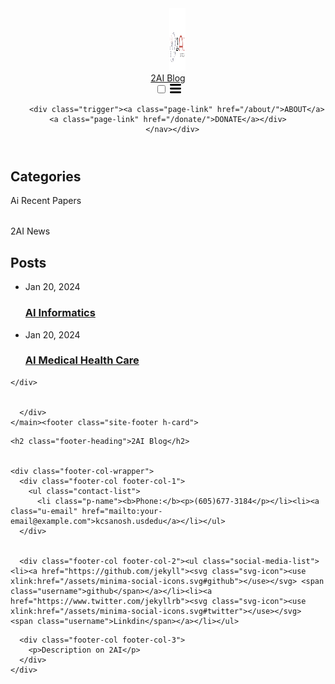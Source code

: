 <!DOCTYPE html>
<html lang="en"><head>
  <meta charset="utf-8">
  <meta http-equiv="X-UA-Compatible" content="IE=edge">
  <meta name="viewport" content="width=device-width, initial-scale=1"><!-- Begin Jekyll SEO tag v2.8.0 -->
<title>2AI Blog</title>
<meta name="generator" content="Jekyll v4.3.3" />
<meta property="og:title" content="Your awesome title" />
<meta property="og:locale" content="en_US" />
<meta name="description" content="Write an awesome description for your new site here. You can edit this line in _config.yml. It will appear in your document head meta (for Google search results) and in your feed.xml site description." />
<meta property="og:description" content="Write an awesome description for your new site here. You can edit this line in _config.yml. It will appear in your document head meta (for Google search results) and in your feed.xml site description." />
<link rel="canonical" href="http://localhost:4000/" />
<meta property="og:url" content="http://localhost:4000/" />
<meta property="og:site_name" content="Your awesome title" />
<meta property="og:type" content="website" />
<meta name="twitter:card" content="summary" />
<meta property="twitter:title" content="Your awesome title" />
<script type="application/ld+json">
{"@context":"https://schema.org","@type":"WebSite","description":"Write an awesome description for your new site here. You can edit this line in _config.yml. It will appear in your document head meta (for Google search results) and in your feed.xml site description.","headline":"Your awesome title","name":"Your awesome title","url":"http://localhost:4000/"}</script>
<!-- End Jekyll SEO tag -->
<link rel="stylesheet" href="/assets/main.css"><link type="application/atom+xml" rel="alternate" href="http://localhost:4000/feed.xml" title="Your awesome title" /></head>
<body><header class="site-header" role="banner">
    <div class="logo">
        <img src="logo.png" alt="2AI Logo" class="2AiLogo" style="width: 5%;height: 100px;margin-left: 30px;">
    </div>
  <div class="wrapper"><a class="site-title" rel="author" href="/">2AI Blog</a><nav class="site-nav">
        <input type="checkbox" id="nav-trigger" class="nav-trigger" />
        <label for="nav-trigger">
          <span class="menu-icon">
            <svg viewBox="0 0 18 15" width="18px" height="15px">
              <path d="M18,1.484c0,0.82-0.665,1.484-1.484,1.484H1.484C0.665,2.969,0,2.304,0,1.484l0,0C0,0.665,0.665,0,1.484,0 h15.032C17.335,0,18,0.665,18,1.484L18,1.484z M18,7.516C18,8.335,17.335,9,16.516,9H1.484C0.665,9,0,8.335,0,7.516l0,0 c0-0.82,0.665-1.484,1.484-1.484h15.032C17.335,6.031,18,6.696,18,7.516L18,7.516z M18,13.516C18,14.335,17.335,15,16.516,15H1.484 C0.665,15,0,14.335,0,13.516l0,0c0-0.82,0.665-1.483,1.484-1.483h15.032C17.335,12.031,18,12.695,18,13.516L18,13.516z"/>
            </svg>
          </span>
        </label>


        <div class="trigger"><a class="page-link" href="/about/">ABOUT</a><a class="page-link" href="/donate/">DONATE</a></div>
      </nav></div>
</header>
<div class="sidebar">
  <h2>Categories</h2>
  <ul style=" list-style: none;
  padding: 0;
  margin: 0;display:flex;flex-direction: column;gap: 2rem;>
    <!-- Add your category links dynamically -->
    <li><a href="/category1/"></a>Ai Recent Papers</li>
    <li><a href="/category2/"></a>2AI News</li>
    <!-- Add more categories as needed -->
  </ul>
</div>


<main class="page-content" aria-label="Content">
      <div class="wrapper">
        <div class="home">
<h2 class="post-list-heading">Posts</h2>
    <ul class="post-list"><li><span class="post-meta">Jan 20, 2024</span>
        <h3>
          <a class="post-link" href="/jekyll/cat2/2024/01/20/AI-Medical-HealthCare.html">
            AI Informatics
          </a>
        </h3></li><li><span class="post-meta">Jan 20, 2024</span>
        <h3>
          <a class="post-link" href="/jekyll/cat2/2024/01/20/welcome-to-jekyll.html">
            AI Medical Health Care
          </a>
        </h3></li></ul>


    </div>


      </div>
    </main><footer class="site-footer h-card">
  <data class="u-url" href="/"></data>


  <div class="wrapper">


    <h2 class="footer-heading">2AI Blog</h2>


    <div class="footer-col-wrapper">
      <div class="footer-col footer-col-1">
        <ul class="contact-list">
          <li class="p-name"><b>Phone:</b><p>(605)677-3184</p></li><li><a class="u-email" href="mailto:your-email@example.com">kcsanosh.usdedu</a></li></ul>
      </div>


      <div class="footer-col footer-col-2"><ul class="social-media-list"><li><a href="https://github.com/jekyll"><svg class="svg-icon"><use xlink:href="/assets/minima-social-icons.svg#github"></use></svg> <span class="username">github</span></a></li><li><a href="https://www.twitter.com/jekyllrb"><svg class="svg-icon"><use xlink:href="/assets/minima-social-icons.svg#twitter"></use></svg> <span class="username">Linkdin</span></a></li></ul>
</div>


      <div class="footer-col footer-col-3">
        <p>Description on 2AI</p>      
      </div>
    </div>


  </div>


</footer>
</body>


</html>



